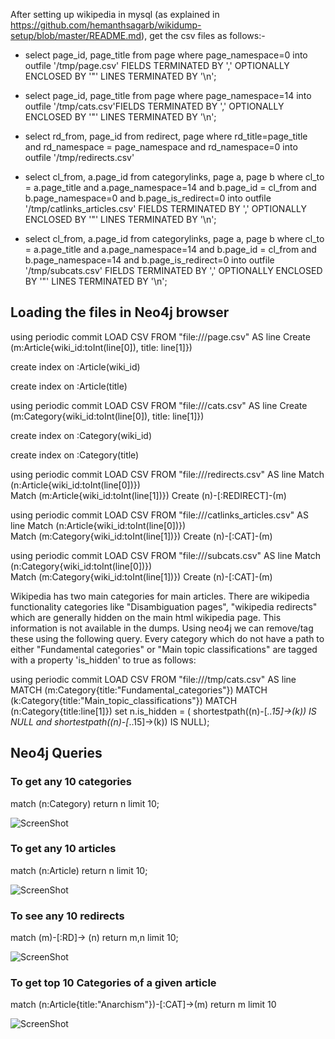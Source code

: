 
After setting up wikipedia in mysql (as explained in https://github.com/hemanthsagarb/wikidump-setup/blob/master/README.md), get the csv files as follows:-

- select page_id, page_title from page where page_namespace=0 into  outfile '/tmp/page.csv' FIELDS TERMINATED BY ',' OPTIONALLY ENCLOSED BY '"'   LINES TERMINATED BY '\n';

- select page_id, page_title from page where page_namespace=14 into outfile '/tmp/cats.csv'FIELDS TERMINATED BY ',' OPTIONALLY ENCLOSED BY '"' LINES TERMINATED BY '\n';

- select rd_from, page_id from redirect, page where  rd_title=page_title and rd_namespace = page_namespace and  rd_namespace=0 into outfile '/tmp/redirects.csv'

- select cl_from, a.page_id from categorylinks, page a, page b where cl_to = a.page_title and a.page_namespace=14 and b.page_id = cl_from and b.page_namespace=0 and b.page_is_redirect=0 into outfile '/tmp/catlinks_articles.csv' FIELDS TERMINATED BY ',' OPTIONALLY ENCLOSED BY '"' LINES TERMINATED BY '\n';

- select cl_from, a.page_id from categorylinks, page a, page b where cl_to = a.page_title and a.page_namespace=14 and b.page_id = cl_from and b.page_namespace=14 and b.page_is_redirect=0 into outfile '/tmp/subcats.csv' FIELDS TERMINATED BY ',' OPTIONALLY ENCLOSED BY '"' LINES TERMINATED BY '\n';

## Loading the files in Neo4j browser

using periodic commit
LOAD CSV FROM "file:///page.csv" AS line 
Create (m:Article{wiki_id:toInt(line[0]), title: line[1]})  

create index on :Article(wiki_id)

create index on :Article(title)

using periodic commit
LOAD CSV FROM "file:///cats.csv" AS line 
Create (m:Category{wiki_id:toInt(line[0]), title: line[1]})  

create index on :Category(wiki_id)

create index on :Category(title)

using periodic commit
LOAD CSV FROM "file:///redirects.csv" AS line 
Match (n:Article{wiki_id:toInt(line[0])})  
Match (m:Article{wiki_id:toInt(line[1])})
Create (n)-[:REDIRECT]-(m)

using periodic commit
LOAD CSV FROM "file:///catlinks_articles.csv" AS line 
Match (n:Article{wiki_id:toInt(line[0])})  
Match (m:Category{wiki_id:toInt(line[1])})
Create (n)-[:CAT]-(m)

using periodic commit
LOAD CSV FROM "file:///subcats.csv" AS line 
Match (n:Category{wiki_id:toInt(line[0])})  
Match (m:Category{wiki_id:toInt(line[1])})
Create (n)-[:CAT]-(m)

Wikipedia has two main categories for main articles. There are wikipedia functionality categories like "Disambiguation pages", "wikipedia redirects" which are generally hidden on the main html wikipedia page. This information is not available in the dumps. Using neo4j we can remove/tag these using the following query. Every category which do not have a path to either "Fundamental categories" or "Main topic classifications" are tagged with a property 'is_hidden' to true as follows:

using periodic commit LOAD CSV FROM "file:///tmp/cats.csv" AS line MATCH (m:Category{title:"Fundamental_categories"}) MATCH (k:Category{title:"Main_topic_classifications"}) MATCH (n:Category{title:line[1]}) set n.is_hidden = ( shortestpath((n)-[*..15]->(k)) IS NULL and shortestpath((n)-[*..15]->(k)) IS NULL);


## Neo4j Queries

### To get any 10 categories 

match (n:Category) return n limit 10;

![ScreenShot](https://raw.github.com/hemanthsagarb/wikidump-setup/master/images/any_10_cats.png)



### To get any 10 articles 

match (n:Article) return n limit 10;

![ScreenShot](https://raw.github.com/hemanthsagarb/wikidump-setup/master/images/any_10_articles.png)


### To see any 10 redirects

match (m)-[:RD]-> (n) return m,n limit 10;

![ScreenShot](https://raw.github.com/hemanthsagarb/wikidump-setup/master/images/any_redirects.png)


### To get top 10 Categories of a given article

match (n:Article{title:"Anarchism"})-[:CAT]->(m) return m limit 10

![ScreenShot](https://raw.github.com/hemanthsagarb/wikidump-setup/master/images/anarchism_categories.png)

